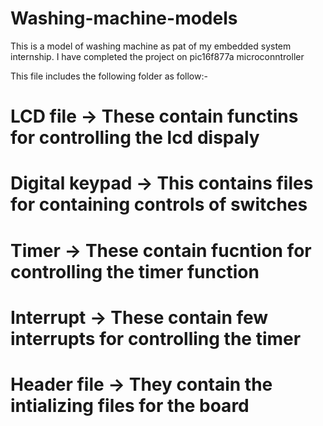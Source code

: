 # Washing-machine-models
 This is a model of washing machine as pat of my embedded system internship. I have completed the project on pic16f877a microconntroller

This file includes the following folder as follow:-
# LCD file -> These contain functins for controlling the lcd dispaly
# Digital keypad -> This contains files for containing controls of switches
# Timer -> These contain fucntion for controlling the timer function
# Interrupt -> These contain few interrupts for controlling the timer
# Header file -> They contain the intializing files for the board
